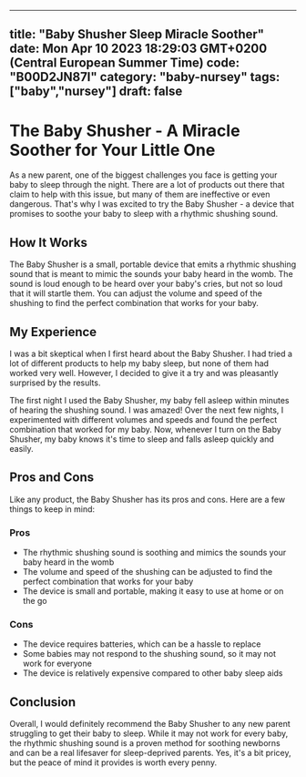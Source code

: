 
---
title: "Baby Shusher Sleep Miracle Soother" 
date: Mon Apr 10 2023 18:29:03 GMT+0200 (Central European Summer Time)
code: "B00D2JN87I"
category: "baby-nursey"
tags: ["baby","nursey"] 
draft: false
---
    
# The Baby Shusher - A Miracle Soother for Your Little One

As a new parent, one of the biggest challenges you face is getting your baby to sleep through the night. There are a lot of products out there that claim to help with this issue, but many of them are ineffective or even dangerous. That's why I was excited to try the Baby Shusher - a device that promises to soothe your baby to sleep with a rhythmic shushing sound.

## How It Works

The Baby Shusher is a small, portable device that emits a rhythmic shushing sound that is meant to mimic the sounds your baby heard in the womb. The sound is loud enough to be heard over your baby's cries, but not so loud that it will startle them. You can adjust the volume and speed of the shushing to find the perfect combination that works for your baby.

## My Experience

I was a bit skeptical when I first heard about the Baby Shusher. I had tried a lot of different products to help my baby sleep, but none of them had worked very well. However, I decided to give it a try and was pleasantly surprised by the results.

The first night I used the Baby Shusher, my baby fell asleep within minutes of hearing the shushing sound. I was amazed! Over the next few nights, I experimented with different volumes and speeds and found the perfect combination that worked for my baby. Now, whenever I turn on the Baby Shusher, my baby knows it's time to sleep and falls asleep quickly and easily.

## Pros and Cons

Like any product, the Baby Shusher has its pros and cons. Here are a few things to keep in mind:

### Pros

- The rhythmic shushing sound is soothing and mimics the sounds your baby heard in the womb
- The volume and speed of the shushing can be adjusted to find the perfect combination that works for your baby
- The device is small and portable, making it easy to use at home or on the go

### Cons

- The device requires batteries, which can be a hassle to replace
- Some babies may not respond to the shushing sound, so it may not work for everyone
- The device is relatively expensive compared to other baby sleep aids

## Conclusion

Overall, I would definitely recommend the Baby Shusher to any new parent struggling to get their baby to sleep. While it may not work for every baby, the rhythmic shushing sound is a proven method for soothing newborns and can be a real lifesaver for sleep-deprived parents. Yes, it's a bit pricey, but the peace of mind it provides is worth every penny.